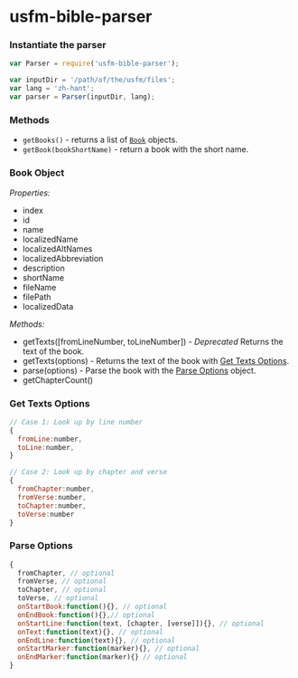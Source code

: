 # usfm-bible-parser

### Instantiate the parser
```javascript
var Parser = require('usfm-bible-parser');

var inputDir = '/path/of/the/usfm/files';
var lang = 'zh-hant';
var parser = Parser(inputDir, lang);
```
### Methods

- `getBooks()` - returns a list of [`Book`](#book-object) objects.
- `getBook(bookShortName)` - return a book with the short name.

### <a name="book-object"></a>Book Object

*Properties:*
- index
- id
- name
- localizedName
- localizedAltNames
- localizedAbbreviation
- description
- shortName
- fileName
- filePath
- localizedData

*Methods:*
- getTexts([fromLineNumber, toLineNumber]) - *Deprecated* Returns the text of the book.
- getTexts(options) - Returns the text of the book with [Get Texts Options](#get-texts-options).
- parse(options) - Parse the book with the [Parse Options](#parse-options) object.
- getChapterCount()

### <a name="get-texts-options"></a>Get Texts Options
```javascript
// Case 1: Look up by line number
{
  fromLine:number,
  toLine:number,
}

// Case 2: Look up by chapter and verse
{
  fromChapter:number,
  fromVerse:number,
  toChapter:number,
  toVerse:number  
}
```

### <a name="parse-options"></a>Parse Options
```javascript
{
  fromChapter, // optional
  fromVerse, // optional
  toChapter, // optional
  toVerse, // optional
  onStartBook:function(){}, // optional
  onEndBook:function(){},// optional
  onStartLine:function(text, [chapter, [verse]]){}, // optional
  onText:function(text){}, // optional
  onEndLine:function(text){}, // optional
  onStartMarker:function(marker){}, // optional
  onEndMarker:function(marker){} // optional  
}
```
